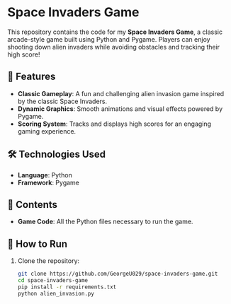 # Space Invaders Game

This repository contains the code for my **Space Invaders Game**, a classic arcade-style game built using Python and Pygame. Players can enjoy shooting down alien invaders while avoiding obstacles and tracking their high score!

## 🌟 Features

- **Classic Gameplay**: A fun and challenging alien invasion game inspired by the classic Space Invaders.
- **Dynamic Graphics**: Smooth animations and visual effects powered by Pygame.
- **Scoring System**: Tracks and displays high scores for an engaging gaming experience.

## 🛠️ Technologies Used

- **Language**: Python
- **Framework**: Pygame

## 📂 Contents

- **Game Code**: All the Python files necessary to run the game.

## 🚀 How to Run

1. Clone the repository:
   ```bash
   git clone https://github.com/GeorgeU029/space-invaders-game.git
   cd space-invaders-game
   pip install -r requirements.txt
   python alien_invasion.py

